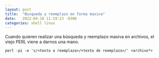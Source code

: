 ```yaml
---
layout: post
title:  "Busqueda y reemplazo en forma masiva"
date:   2022-04-18 11:19:23 -0300
categories: shell linux
---
```

Cuando quieren realizar una búsqueda y reemplazo masiva en archivos, el viejo PERL viene a darnos una mano.

```shell
perl -pi -e 's/<texto a reemplaza>/<texto de reemplazo>/' <archivo*>
```
